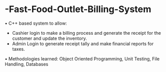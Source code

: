 # -Fast-Food-Outlet-Billing-System

• C++ based system to allow:

- Cashier login to make a billing process and generate the receipt for the customer and update the inventory.
- Admin Login to generate receipt tally and make financial reports for taxes.

• Methodologies learned: Object Oriented Programming, Unit Testing, File Handling, Databases

